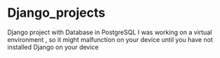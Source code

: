 # Django_projects
Django project with Database in PostgreSQL
I was working on a virtual environment , so it might malfunction on your device until you have not installed Django on your device
